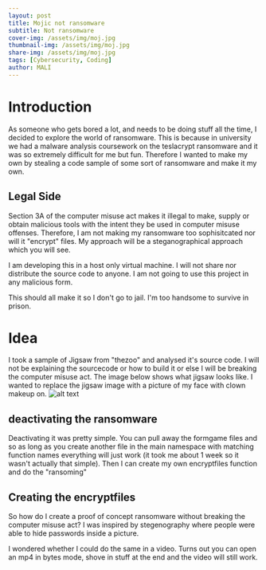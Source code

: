 ```yaml
---
layout: post
title: Mojic not ransomware
subtitle: Not ransomware 
cover-img: /assets/img/moj.jpg
thumbnail-img: /assets/img/moj.jpg
share-img: /assets/img/moj.jpg
tags: [Cybersecurity, Coding]
author: MALI
---
```




# Introduction
As someone who gets bored a lot, and needs to be doing stuff all the time, I decided to explore the world of ransomware. This is because in university we had a malware analysis coursework on the teslacrypt ransomware and it was so extremely difficult for me but fun. Therefore I wanted to make my own by stealing a code sample of some sort of ransomware and make it my own. 

## Legal Side
Section 3A of the computer misuse act makes it illegal to make, supply or obtain malicious tools with the intent they be used in computer misuse offenses. Therefore, I am not making my ransomware too sophisitcated nor will it "encrypt" files. My approach will be a steganographical approach which you will see. 

I am developing this in a host only virtual machine. I will not share nor distribute the source code to anyone. I am not going to use this project in any malicious form. 

This should all make it so I don't go to jail. I'm too handsome to survive in prison. 

# Idea 
I took a sample of Jigsaw from "thezoo" and analysed it's source code. I will not be explaining the sourcecode or how to build it or else I will be breaking the computer misuse act. The image below shows what jigsaw looks like. I wanted to replace the jigsaw image with a picture of my face with clown makeup on. 
![alt text](jig.png)


## deactivating the ransomware
Deactivating it was pretty simple. You can pull away the formgame files and so as long as you create another file in the main namespace with matching function names everything will just work (it took me about 1 week so it wasn't actually that simple). Then I can create my own encryptfiles function and do the "ransoming"

## Creating the encryptfiles
So how do I create a proof of concept ransomware without breaking the computer misuse act? I was inspired by stegenography where people were able to hide passwords inside a picture. 

I wondered whether I could do the same in a video. Turns out you can open an mp4 in bytes mode, shove in stuff at the end and the video will still work. 


